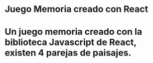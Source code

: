 # Juego Memoria creado con React
Un juego memoria creado con la biblioteca Javascript de React, existen 4 parejas de paisajes.
=======
